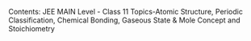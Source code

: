 Contents: JEE MAIN Level - Class 11 Topics-Atomic Structure, Periodic Classification, Chemical Bonding, Gaseous State & Mole Concept and Stoichiometry
